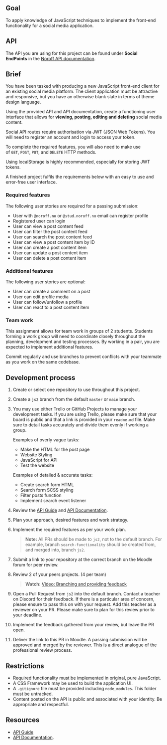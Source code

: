 ## Goal[](https://content.noroff.dev/javascript-2/ca.html#goal)

To apply knowledge of JavaScript techniques to implement the front-end functionality for a social media application.

## API[](https://content.noroff.dev/javascript-2/ca.html#api)

The API you are using for this project can be found under **Social EndPoints** in the [Noroff API documentation](https://noroff-api-docs.netlify.app/).

## Brief[](https://content.noroff.dev/javascript-2/ca.html#brief)

You have been tasked with producing a new JavaScript front-end client for an existing social media platform. The client application must be attractive and responsive, but you have an otherwise blank slate in terms of theme design language.

Using the provided API and API documentation, create a functioning user interface that allows for **viewing, posting, editing and deleting** social media content.

Social API routes require authorisation via JWT (JSON Web Tokens). You will need to register an account and login to access your token.

To complete the required features, you will also need to make use of `GET`, `POST`, `PUT`, and `DELETE` HTTP methods.

Using localStorage is highly recommended, especially for storing JWT tokens.

A finished project fulfils the requirements below with an easy to use and error-free user interface.

### Required features[](https://content.noroff.dev/javascript-2/ca.html#required-features)

The following user stories are required for a passing submission:

-   User with `@noroff.no` or `@stud.noroff.no` email can register profile
-   Registered user can login
-   User can view a post content feed
-   User can filter the post content feed
-   User can search the post content feed
-   User can view a post content item by ID
-   User can create a post content item
-   User can update a post content item
-   User can delete a post content item

### Additional features[](https://content.noroff.dev/javascript-2/ca.html#additional-features)

The following user stories are optional:

-   User can create a comment on a post
-   User can edit profile media
-   User can follow/unfollow a profile
-   User can react to a post content item

### Team work[](https://content.noroff.dev/javascript-2/ca.html#team-work)

This assignment allows for team work in groups of 2 students. Students forming a work group will need to coordinate closely throughout the planning, development and testing processes. By working in a pair, you are expected to implement additional features.

Commit regularly and use branches to prevent conflicts with your teammate as you work on the same codebase.

## Development process[](https://content.noroff.dev/javascript-2/ca.html#development-process)

1.  Create or select one repository to use throughout this project.
2.  Create a `js2` branch from the default `master` or `main` branch.
3.  You may use either Trello or GitHub Projects to manage your development tasks. If you are using Trello, please make sure that your board is public and that a link is provided in your `readme.md` file. Make sure to detail tasks accurately and divide them evenly if working a group.

    Examples of overly vague tasks:

    -   Make the HTML for the post page
    -   Website Styling
    -   JavaScript for API
    -   Test the website

    Examples of detailed & accurate tasks:

    -   Create search form HTML
    -   Search form SCSS styling
    -   Filter posts function
    -   Implement search event listener
4.  Review the [API Guide](https://noroff-api-docs.netlify.app/social-endpoints/authentication) and [API Documentation](https://nf-api.onrender.com/docs).
5.  Plan your approach, desired features and work strategy.
6.  Implement the required features as per your work plan.

    > **Note:** All PRs should be made to `js2`, not to the default branch. For example, branch `search-functionality` should be created from, and merged into, branch `js2`.

7.  Submit a link to your repository at the correct branch on the Moodle forum for peer review.
8.  Review 2 of your peers projects. (4 per team)

    > **Watch:** [Video: Branching and providing feedback](https://vimeo.com/725676411/fabede2ebb)

9.  Open a Pull Request from `js2` into the default branch. Contact a teacher on Discord for their feedback. If there is a particular area of concern, please ensure to pass this on with your request. Add this teacher as a reviewer on your PR. Please make sure to plan for this review prior to your deadline.
10.  Implement the feedback gathered from your review, but leave the PR open.
11.  Deliver the link to this PR in Moodle. A passing submission will be approved and merged by the reviewer. This is a direct analogue of the professional review process.

## Restrictions[](https://content.noroff.dev/javascript-2/ca.html#restrictions)

-   Required functionality must be implemented in original, pure JavaScript.
-   A CSS Framework may be used to build the application UI.
-   A `.gitignore` file must be provided including `node_modules`. This folder must be untracked.
-   Content posted on the API is public and associated with your identity. Be appropriate and respectful.

## Resources[](https://content.noroff.dev/javascript-2/ca.html#resources)

-   [API Guide](https://noroff-api-docs.netlify.app/social-endpoints/authentication)
-   [API Documentation](https://nf-api.onrender.com/docs).